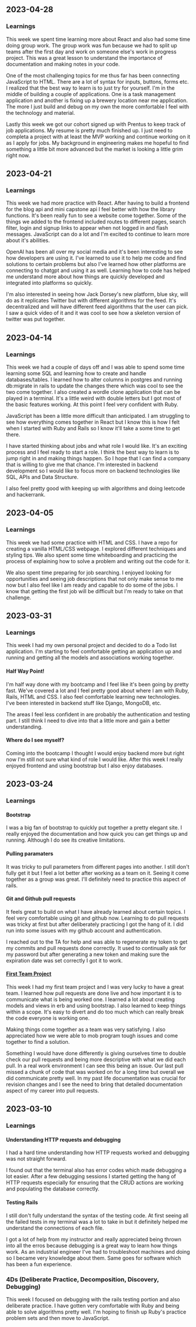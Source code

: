 ## 2023-04-28

### Learnings

This week we spent time learning more about React and also had some time doing group work. The group work was fun because we had to split up teams after the first day and work on someone else's work in progress project. This was a great lesson to understand the importance of documentation and making notes in your code.

One of the most challenging topics for me thus far has been connecting JavaScript to HTML. There are a lot of syntax for inputs, buttons, forms etc. I realized that the best way to learn is to just try for yourself. I'm in the middle of building a couple of applications. One is a task management application and another is fixing up a brewery location near me application. The more I just build and debug on my own the more comfortable I feel with the technology and material.

Lastly this week we got our cohort signed up with Prentus to keep track of job applications. My resume is pretty much finished up. I just need to completa a project with at least the MVP working and continue working on it as I apply for jobs. My background in engineering makes me hopeful to find something a little bit more advanced but the market is looking a little grim right now.

## 2023-04-21

### Learnings

This week we had more practice with React. After having to build a frontend for the blog api and mini capstone api I feel better with how the library functions. It's been really fun to see a website come together. Some of the things we added to the frontend included routes to different pages, search filter, login and signup links to appear when not logged in and flash messages. JavaScript can do a lot and I'm excited to continue to learn more about it's abilities.

OpenAI has been all over my social media and it's been interesting to see how developers are using it. I've learned to use it to help me code and find solutions to certain problems but also I've learned how other platforms are connecting to chatgpt and using it as well. Learning how to code has helped me understand more about how things are quickly developed and integrated into platforms so quickly.

I'm also interested in seeing how Jack Dorsey's new platform, blue sky, will do as it replicates Twitter but with different algorithms for the feed. It's decentralized and will have different feed algorithms that the user can pick. I saw a quick video of it and it was cool to see how a skeleton version of twitter was put together.

## 2023-04-14

### Learnings

This week we had a couple of days off and I was able to spend some time learning some SQL and learning how to create and handle databases/tables. I learned how to alter columns in postgres and running db:migrate in rails to update the changes there which was cool to see the two come together. I also created a wordle clone application that can be played in a terminal. It's a little weird with double letters but I got most of the basic features working. At this point I feel very confident with Ruby.

JavaScript has been a little more difficult than anticipated. I am struggling to see how everything comes together in React but I know this is how I felt when I started with Ruby and Rails so I know it'll take a some time to get there.

I have started thinking about jobs and what role I would like. It's an exciting process and I feel ready to start a role. I think the best way to learn is to jump right in and making things happen. So I hope that I can find a company that is willing to give me that chance. I'm interested in backend development so I would like to focus more on backend technologies like SQL, APIs and Data Structure.

I also feel pretty good with keeping up with algorithms and doing leetcode and hackerrank.

## 2023-04-05

### Learnings

This week we had some practice with HTML and CSS. I have a repo for creating a vanilla HTML/CSS webpage. I explored different techniques and styling tips. We also spent some time whiteboarding and practicing the process of explaining how to solve a problem and writing out the code for it.

We also spent time preparing for job searching. I enjoyed looking for opportunities and seeing job descriptions that not only make sense to me now but I also feel like I am ready and capable to do some of the jobs. I know that getting the first job will be difficult but I'm ready to take on that challenge.

## 2023-03-31

### Learnings

This week I had my own personal project and decided to do a Todo list application. I'm starting to feel comfortable getting an application up and running and getting all the models and associations working together.

#### Half Way Point!

I'm half way done with my bootcamp and I feel like it's been going by pretty fast. We've covered a lot and I feel pretty good about where I am with Ruby, Rails, HTML and CSS. I also feel comfortable learning new technologies. I've been interested in backend stuff like Django, MongoDB, etc.

The areas I feel less confident in are probably the authentication and testing part. I still think I need to dive into that a little more and gain a better understanding.

#### Where do I see myself?

Coming into the bootcamp I thought I would enjoy backend more but right now I'm still not sure what kind of role I would like. After this week I really enjoyed frontend and using bootstrap but I also enjoy databases.

## 2023-03-24

### Learnings

#### Bootstrap

I was a big fan of bootstrap to quickly put together a pretty elegant site. I really enjoyed the documentation and how quick you can get things up and running. Although I do see its creative limitations.

#### Pulling paramaters

It was tricky to pull parameters from different pages into another. I still don't fully get it but I feel a lot better after working as a team on it. Seeing it come together as a group was great. I'll definitely need to practice this aspect of rails.

#### Git and Github pull requests

It feels great to build on what I have already learned about certain topics. I feel very comfortable using git and github now. Learning to do pull requests was tricky at first but after deliberately practicing I got the hang of it. I did run into some issues with my github account and authentication.

I reached out to the TA for help and was able to regenerate my token to get my commits and pull requests done correctly. It used to continually ask for my password but after generating a new token and making sure the expiration date was set correctly I got it to work.

#### [First Team Project](https://github.com/mikemccomb/air-bnb-app)

This week I had my first team project and I was very lucky to have a great team. I learned how pull requests are done live and how important it is to communicate what is being worked one. I learned a lot about creating models and views in erb and using bootstrap. I also learned to keep things within a scope. It's easy to divert and do too much which can really break the code everyone is working one.

Making things come together as a team was very satisfying. I also appreciated how we were able to mob program tough issues and come together to find a solution.

Something I would have done differently is giving ourselves time to double check our pull requests and being more descriptive with what we did each pull. In a real work environment I can see this being an issue. Our last pull missed a chunk of code that was worked on for a long time but overall we did communicate pretty well. In my past life documentation was crucial for revision changes and I see the need to bring that detailed documentation aspect of my career into pull requests.

## 2023-03-10

### Learnings

#### Understanding HTTP requests and debugging

I had a hard time understanding how HTTP requests worked and debugging was not straight forward.

I found out that the terminal also has error codes which made debugging a lot easier. After a few debugging sessions I started getting the hang of HTTP requests especially for ensuring that the CRUD actions are working and populating the database correctly.

#### Testing Rails

I still don't fully understand the syntax of the testing code. At first seeing all the failed tests in my terminal was a lot to take in but it definitely helped me understand the connections of each file.

I got a lot of help from my instructor and really appreciated being thrown into all the erros because debugging is a great way to learn how things work. As an industrial engineer I've had to troubleshoot machines and doing so I became very knowledge about them. Same goes for software which has been a fun experience.

### 4Ds (Deliberate Practice, Decomposition, Discovery, Debugging)

This week I focused on debugging with the rails testing portion and also deliberate practice. I have gotten very comfortable with Ruby and being able to solve algorithms pretty well. I'm hoping to finish up Ruby's practice problem sets and then move to JavaScript.
